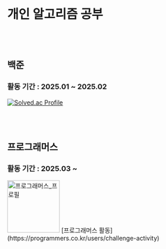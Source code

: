 # 개인 알고리즘 공부

<br>
<br>

## 백준
### 활동 기간 : 2025.01 ~ 2025.02
[![Solved.ac Profile](http://mazassumnida.wtf/api/v2/generate_badge?boj=sonsn9820)](https://solved.ac/profile/sonsn9820)

<br>
<br>

## 프로그래머스
### 활동 기간 : 2025.03 ~ 
<img width="120" alt="프로그래머스_프로필" src="https://github.com/user-attachments/assets/12c32b20-741c-47b7-982d-f52a73ba7c2d" />
[프로그래머스 활동](https://programmers.co.kr/users/challenge-activity)
